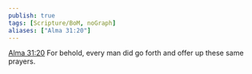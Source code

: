 ```yaml
---
publish: true
tags: [Scripture/BoM, noGraph]
aliases: ["Alma 31:20"]
---
```

[Alma 31:20](https://churchofjesuschrist.org/study/scriptures/bofm/alma/31?lang=eng&id=p20#p20) For behold, every man did go forth and offer up these same prayers.
